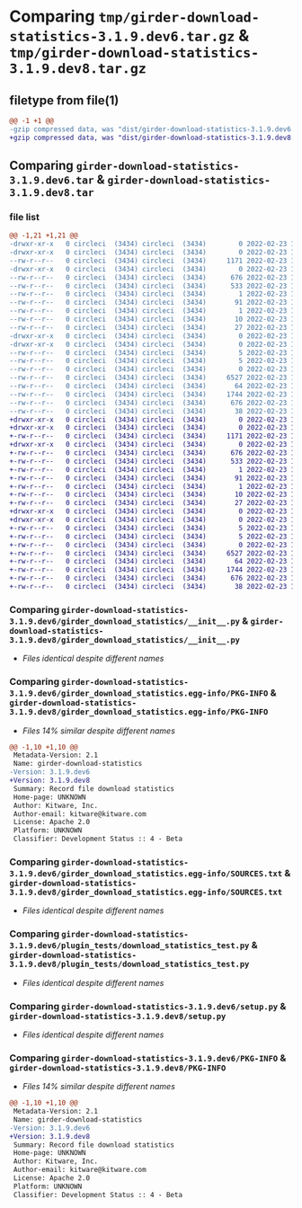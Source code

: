 # Comparing `tmp/girder-download-statistics-3.1.9.dev6.tar.gz` & `tmp/girder-download-statistics-3.1.9.dev8.tar.gz`

## filetype from file(1)

```diff
@@ -1 +1 @@
-gzip compressed data, was "dist/girder-download-statistics-3.1.9.dev6.tar", last modified: Wed Feb 23 16:09:38 2022, max compression
+gzip compressed data, was "dist/girder-download-statistics-3.1.9.dev8.tar", last modified: Wed Feb 23 17:41:38 2022, max compression
```

## Comparing `girder-download-statistics-3.1.9.dev6.tar` & `girder-download-statistics-3.1.9.dev8.tar`

### file list

```diff
@@ -1,21 +1,21 @@
-drwxr-xr-x   0 circleci  (3434) circleci  (3434)        0 2022-02-23 16:09:38.000000 girder-download-statistics-3.1.9.dev6/
-drwxr-xr-x   0 circleci  (3434) circleci  (3434)        0 2022-02-23 16:09:38.000000 girder-download-statistics-3.1.9.dev6/girder_download_statistics/
--rw-r--r--   0 circleci  (3434) circleci  (3434)     1171 2022-02-23 16:09:15.000000 girder-download-statistics-3.1.9.dev6/girder_download_statistics/__init__.py
-drwxr-xr-x   0 circleci  (3434) circleci  (3434)        0 2022-02-23 16:09:38.000000 girder-download-statistics-3.1.9.dev6/girder_download_statistics.egg-info/
--rw-r--r--   0 circleci  (3434) circleci  (3434)      676 2022-02-23 16:09:37.000000 girder-download-statistics-3.1.9.dev6/girder_download_statistics.egg-info/PKG-INFO
--rw-r--r--   0 circleci  (3434) circleci  (3434)      533 2022-02-23 16:09:38.000000 girder-download-statistics-3.1.9.dev6/girder_download_statistics.egg-info/SOURCES.txt
--rw-r--r--   0 circleci  (3434) circleci  (3434)        1 2022-02-23 16:09:37.000000 girder-download-statistics-3.1.9.dev6/girder_download_statistics.egg-info/dependency_links.txt
--rw-r--r--   0 circleci  (3434) circleci  (3434)       91 2022-02-23 16:09:37.000000 girder-download-statistics-3.1.9.dev6/girder_download_statistics.egg-info/entry_points.txt
--rw-r--r--   0 circleci  (3434) circleci  (3434)        1 2022-02-23 16:09:37.000000 girder-download-statistics-3.1.9.dev6/girder_download_statistics.egg-info/not-zip-safe
--rw-r--r--   0 circleci  (3434) circleci  (3434)       10 2022-02-23 16:09:37.000000 girder-download-statistics-3.1.9.dev6/girder_download_statistics.egg-info/requires.txt
--rw-r--r--   0 circleci  (3434) circleci  (3434)       27 2022-02-23 16:09:37.000000 girder-download-statistics-3.1.9.dev6/girder_download_statistics.egg-info/top_level.txt
-drwxr-xr-x   0 circleci  (3434) circleci  (3434)        0 2022-02-23 16:09:38.000000 girder-download-statistics-3.1.9.dev6/plugin_tests/
-drwxr-xr-x   0 circleci  (3434) circleci  (3434)        0 2022-02-23 16:09:38.000000 girder-download-statistics-3.1.9.dev6/plugin_tests/files/
--rw-r--r--   0 circleci  (3434) circleci  (3434)        5 2022-02-23 16:09:15.000000 girder-download-statistics-3.1.9.dev6/plugin_tests/files/txt1.txt
--rw-r--r--   0 circleci  (3434) circleci  (3434)        5 2022-02-23 16:09:15.000000 girder-download-statistics-3.1.9.dev6/plugin_tests/files/txt2.txt
--rw-r--r--   0 circleci  (3434) circleci  (3434)        0 2022-02-23 16:09:15.000000 girder-download-statistics-3.1.9.dev6/plugin_tests/__init__.py
--rw-r--r--   0 circleci  (3434) circleci  (3434)     6527 2022-02-23 16:09:15.000000 girder-download-statistics-3.1.9.dev6/plugin_tests/download_statistics_test.py
--rw-r--r--   0 circleci  (3434) circleci  (3434)       64 2022-02-23 16:09:15.000000 girder-download-statistics-3.1.9.dev6/plugin.cmake
--rw-r--r--   0 circleci  (3434) circleci  (3434)     1744 2022-02-23 16:09:15.000000 girder-download-statistics-3.1.9.dev6/setup.py
--rw-r--r--   0 circleci  (3434) circleci  (3434)      676 2022-02-23 16:09:38.000000 girder-download-statistics-3.1.9.dev6/PKG-INFO
--rw-r--r--   0 circleci  (3434) circleci  (3434)       38 2022-02-23 16:09:38.000000 girder-download-statistics-3.1.9.dev6/setup.cfg
+drwxr-xr-x   0 circleci  (3434) circleci  (3434)        0 2022-02-23 17:41:38.000000 girder-download-statistics-3.1.9.dev8/
+drwxr-xr-x   0 circleci  (3434) circleci  (3434)        0 2022-02-23 17:41:38.000000 girder-download-statistics-3.1.9.dev8/girder_download_statistics/
+-rw-r--r--   0 circleci  (3434) circleci  (3434)     1171 2022-02-23 17:41:16.000000 girder-download-statistics-3.1.9.dev8/girder_download_statistics/__init__.py
+drwxr-xr-x   0 circleci  (3434) circleci  (3434)        0 2022-02-23 17:41:38.000000 girder-download-statistics-3.1.9.dev8/girder_download_statistics.egg-info/
+-rw-r--r--   0 circleci  (3434) circleci  (3434)      676 2022-02-23 17:41:38.000000 girder-download-statistics-3.1.9.dev8/girder_download_statistics.egg-info/PKG-INFO
+-rw-r--r--   0 circleci  (3434) circleci  (3434)      533 2022-02-23 17:41:38.000000 girder-download-statistics-3.1.9.dev8/girder_download_statistics.egg-info/SOURCES.txt
+-rw-r--r--   0 circleci  (3434) circleci  (3434)        1 2022-02-23 17:41:38.000000 girder-download-statistics-3.1.9.dev8/girder_download_statistics.egg-info/dependency_links.txt
+-rw-r--r--   0 circleci  (3434) circleci  (3434)       91 2022-02-23 17:41:38.000000 girder-download-statistics-3.1.9.dev8/girder_download_statistics.egg-info/entry_points.txt
+-rw-r--r--   0 circleci  (3434) circleci  (3434)        1 2022-02-23 17:41:38.000000 girder-download-statistics-3.1.9.dev8/girder_download_statistics.egg-info/not-zip-safe
+-rw-r--r--   0 circleci  (3434) circleci  (3434)       10 2022-02-23 17:41:38.000000 girder-download-statistics-3.1.9.dev8/girder_download_statistics.egg-info/requires.txt
+-rw-r--r--   0 circleci  (3434) circleci  (3434)       27 2022-02-23 17:41:38.000000 girder-download-statistics-3.1.9.dev8/girder_download_statistics.egg-info/top_level.txt
+drwxr-xr-x   0 circleci  (3434) circleci  (3434)        0 2022-02-23 17:41:38.000000 girder-download-statistics-3.1.9.dev8/plugin_tests/
+drwxr-xr-x   0 circleci  (3434) circleci  (3434)        0 2022-02-23 17:41:38.000000 girder-download-statistics-3.1.9.dev8/plugin_tests/files/
+-rw-r--r--   0 circleci  (3434) circleci  (3434)        5 2022-02-23 17:41:16.000000 girder-download-statistics-3.1.9.dev8/plugin_tests/files/txt1.txt
+-rw-r--r--   0 circleci  (3434) circleci  (3434)        5 2022-02-23 17:41:16.000000 girder-download-statistics-3.1.9.dev8/plugin_tests/files/txt2.txt
+-rw-r--r--   0 circleci  (3434) circleci  (3434)        0 2022-02-23 17:41:16.000000 girder-download-statistics-3.1.9.dev8/plugin_tests/__init__.py
+-rw-r--r--   0 circleci  (3434) circleci  (3434)     6527 2022-02-23 17:41:16.000000 girder-download-statistics-3.1.9.dev8/plugin_tests/download_statistics_test.py
+-rw-r--r--   0 circleci  (3434) circleci  (3434)       64 2022-02-23 17:41:16.000000 girder-download-statistics-3.1.9.dev8/plugin.cmake
+-rw-r--r--   0 circleci  (3434) circleci  (3434)     1744 2022-02-23 17:41:16.000000 girder-download-statistics-3.1.9.dev8/setup.py
+-rw-r--r--   0 circleci  (3434) circleci  (3434)      676 2022-02-23 17:41:38.000000 girder-download-statistics-3.1.9.dev8/PKG-INFO
+-rw-r--r--   0 circleci  (3434) circleci  (3434)       38 2022-02-23 17:41:38.000000 girder-download-statistics-3.1.9.dev8/setup.cfg
```

### Comparing `girder-download-statistics-3.1.9.dev6/girder_download_statistics/__init__.py` & `girder-download-statistics-3.1.9.dev8/girder_download_statistics/__init__.py`

 * *Files identical despite different names*

### Comparing `girder-download-statistics-3.1.9.dev6/girder_download_statistics.egg-info/PKG-INFO` & `girder-download-statistics-3.1.9.dev8/girder_download_statistics.egg-info/PKG-INFO`

 * *Files 14% similar despite different names*

```diff
@@ -1,10 +1,10 @@
 Metadata-Version: 2.1
 Name: girder-download-statistics
-Version: 3.1.9.dev6
+Version: 3.1.9.dev8
 Summary: Record file download statistics
 Home-page: UNKNOWN
 Author: Kitware, Inc.
 Author-email: kitware@kitware.com
 License: Apache 2.0
 Platform: UNKNOWN
 Classifier: Development Status :: 4 - Beta
```

### Comparing `girder-download-statistics-3.1.9.dev6/girder_download_statistics.egg-info/SOURCES.txt` & `girder-download-statistics-3.1.9.dev8/girder_download_statistics.egg-info/SOURCES.txt`

 * *Files identical despite different names*

### Comparing `girder-download-statistics-3.1.9.dev6/plugin_tests/download_statistics_test.py` & `girder-download-statistics-3.1.9.dev8/plugin_tests/download_statistics_test.py`

 * *Files identical despite different names*

### Comparing `girder-download-statistics-3.1.9.dev6/setup.py` & `girder-download-statistics-3.1.9.dev8/setup.py`

 * *Files identical despite different names*

### Comparing `girder-download-statistics-3.1.9.dev6/PKG-INFO` & `girder-download-statistics-3.1.9.dev8/PKG-INFO`

 * *Files 14% similar despite different names*

```diff
@@ -1,10 +1,10 @@
 Metadata-Version: 2.1
 Name: girder-download-statistics
-Version: 3.1.9.dev6
+Version: 3.1.9.dev8
 Summary: Record file download statistics
 Home-page: UNKNOWN
 Author: Kitware, Inc.
 Author-email: kitware@kitware.com
 License: Apache 2.0
 Platform: UNKNOWN
 Classifier: Development Status :: 4 - Beta
```

